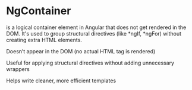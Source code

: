 # NgContainer


<ng-container> is a logical container element in Angular that does not get rendered in the DOM. It's used to group structural directives (like *ngIf, *ngFor) without creating extra HTML elements.


Doesn’t appear in the DOM (no actual HTML tag is rendered)

Useful for applying structural directives without adding unnecessary wrappers

Helps write cleaner, more efficient templates
